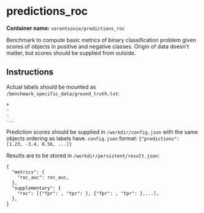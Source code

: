 # predictions_roc
**Container name:** `vorontsovie/predictions_roc`

Benchmark to compute basic metrics of binary classification problem given scores of objects in positive and negative classes. Origin of data doesn't matter, but scores should be supplied from outside.

## Instructions
Actual labels should be mounted as `/benchmark_specific_data/ground_truth.txt`:
```
+
-
-
...
```

Prediction scores should be supplied in `/workdir/config.json` with the same objects ordering as labels have. 
`config.json` format:
```{"predictions": [1.23, -3.4, 0.56, ...]}```

Results are to be stored in `/workdir/persistent/result.json`:
```
{
  "metrics": {
    "roc_auc": roc_auc,
  },
  "supplementary": {
    "roc": [{"fpr": , "tpr": }, {"fpr": , "tpr": },...],
  },
}
```
